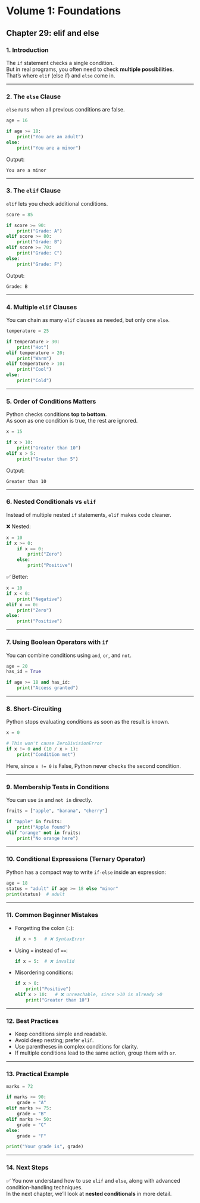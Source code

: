 # Volume 1: Foundations
## Chapter 29: elif and else

### 1. Introduction
The `if` statement checks a single condition.  
But in real programs, you often need to check **multiple possibilities**.  
That’s where `elif` (else if) and `else` come in.  

---

### 2. The `else` Clause
`else` runs when all previous conditions are false.

```python
age = 16

if age >= 18:
    print("You are an adult")
else:
    print("You are a minor")
```

Output:
```
You are a minor
```

---

### 3. The `elif` Clause
`elif` lets you check additional conditions.

```python
score = 85

if score >= 90:
    print("Grade: A")
elif score >= 80:
    print("Grade: B")
elif score >= 70:
    print("Grade: C")
else:
    print("Grade: F")
```

Output:
```
Grade: B
```

---

### 4. Multiple `elif` Clauses
You can chain as many `elif` clauses as needed, but only one `else`.

```python
temperature = 25

if temperature > 30:
    print("Hot")
elif temperature > 20:
    print("Warm")
elif temperature > 10:
    print("Cool")
else:
    print("Cold")
```

---

### 5. Order of Conditions Matters
Python checks conditions **top to bottom**.  
As soon as one condition is true, the rest are ignored.

```python
x = 15

if x > 10:
    print("Greater than 10")
elif x > 5:
    print("Greater than 5")
```

Output:
```
Greater than 10
```

---

### 6. Nested Conditionals vs `elif`
Instead of multiple nested `if` statements, `elif` makes code cleaner.

❌ Nested:
```python
x = 10
if x >= 0:
    if x == 0:
        print("Zero")
    else:
        print("Positive")
```

✅ Better:
```python
x = 10
if x < 0:
    print("Negative")
elif x == 0:
    print("Zero")
else:
    print("Positive")
```

---

### 7. Using Boolean Operators with `if`
You can combine conditions using `and`, `or`, and `not`.

```python
age = 20
has_id = True

if age >= 18 and has_id:
    print("Access granted")
```

---

### 8. Short-Circuiting
Python stops evaluating conditions as soon as the result is known.

```python
x = 0

# This won't cause ZeroDivisionError
if x != 0 and (10 / x > 1):
    print("Condition met")
```

Here, since `x != 0` is False, Python never checks the second condition.  

---

### 9. Membership Tests in Conditions
You can use `in` and `not in` directly.

```python
fruits = ["apple", "banana", "cherry"]

if "apple" in fruits:
    print("Apple found")
elif "orange" not in fruits:
    print("No orange here")
```

---

### 10. Conditional Expressions (Ternary Operator)
Python has a compact way to write `if-else` inside an expression:

```python
age = 18
status = "adult" if age >= 18 else "minor"
print(status)  # adult
```

---

### 11. Common Beginner Mistakes
- Forgetting the colon (`:`):  
  ```python
  if x > 5   # ❌ SyntaxError
  ```
- Using `=` instead of `==`:  
  ```python
  if x = 5:  # ❌ invalid
  ```
- Misordering conditions:  
  ```python
  if x > 0:
      print("Positive")
  elif x > 10:   # ❌ unreachable, since >10 is already >0
      print("Greater than 10")
  ```

---

### 12. Best Practices
- Keep conditions simple and readable.  
- Avoid deep nesting; prefer `elif`.  
- Use parentheses in complex conditions for clarity.  
- If multiple conditions lead to the same action, group them with `or`.  

---

### 13. Practical Example
```python
marks = 72

if marks >= 90:
    grade = "A"
elif marks >= 75:
    grade = "B"
elif marks >= 50:
    grade = "C"
else:
    grade = "F"

print("Your grade is", grade)
```

---

### 14. Next Steps
✅ You now understand how to use `elif` and `else`, along with advanced condition-handling techniques.  
In the next chapter, we’ll look at **nested conditionals** in more detail.